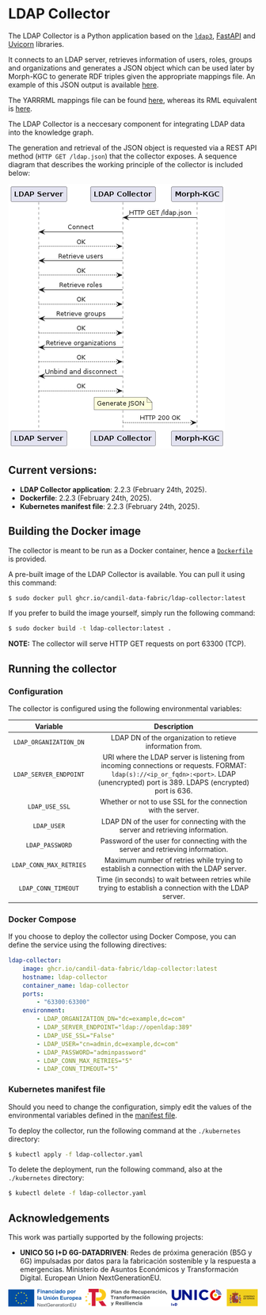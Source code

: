 # LDAP Collector

The LDAP Collector is a Python application based on the [`ldap3`](https://ldap3.readthedocs.io/en/latest/), [FastAPI](https://fastapi.tiangolo.com/) and [Uvicorn](https://www.uvicorn.org/) libraries.

It connects to an LDAP server, retrieves information of users, roles, groups and organizations and generates a JSON object which can be used later by Morph-KGC to generate RDF triples given the appropriate mappings file. An example of this JSON output is available [here](examples/ldap.json).

The YARRRML mappings file can be found [here](examples/mappings.yaml), whereas its RML equivalent is [here](examples/mappings.ttl).

The LDAP Collector is a neccesary component for integrating LDAP data into the knowledge graph.

The generation and retrieval of the JSON object is requested via a REST API method (`HTTP GET /ldap.json`) that the collector exposes. A sequence diagram that describes the working principle of the collector is included below:

![](docs/sequence_diagram.png)

## Current versions:
- **LDAP Collector application**: 2.2.3 (February 24th, 2025).
- **Dockerfile**: 2.2.3 (February 24th, 2025).
- **Kubernetes manifest file**: 2.2.3 (February 24th, 2025).

## Building the Docker image

The collector is meant to be run as a Docker container, hence a [`Dockerfile`](Dockerfile) is provided.

A pre-built image of the LDAP Collector is available. You can pull it using this command:

```bash
$ sudo docker pull ghcr.io/candil-data-fabric/ldap-collector:latest
```

If you prefer to build the image yourself, simply run the following command:

```bash
$ sudo docker build -t ldap-collector:latest .
```

**NOTE:** The collector will serve HTTP GET requests on port 63300 (TCP).

## Running the collector

### Configuration
The collector is configured using the following environmental variables:

|      **Variable**     |                                                                                   **Description**                                                                                   |
|:---------------------:|:-----------------------------------------------------------------------------------------------------------------------------------------------------------------------------------:|
|  `LDAP_ORGANIZATION_DN` |                                                               LDAP DN of the organization to retieve information from.                                                               |
|  `LDAP_SERVER_ENDPOINT` | URI where the LDAP server is listening from incoming connections or requests. FORMAT: `ldap(s)://<ip_or_fqdn>:<port>`. LDAP (unencrypted) port is 389. LDAPS (encrypted) port is 636. |
|      `LDAP_USE_SSL`     |                                                            Whether or not to use SSL for the connection with the server.                                                            |
|       `LDAP_USER`       |                                                    LDAP DN of the user for connecting with the server and retrieving information.                                                   |
|     `LDAP_PASSWORD`     |                                                   Password of the user for connecting with the server and retrieving information.                                                   |
| `LDAP_CONN_MAX_RETRIES` |                                                Maximum number of retries while trying to establish a connection with the LDAP server.                                               |
|   `LDAP_CONN_TIMEOUT`   |                                        Time (in seconds) to wait between retries while trying to establish a connection with the LDAP server.                                       |

### Docker Compose
If you choose to deploy the collector using Docker Compose, you can define the service using the following directives:

```yaml
ldap-collector:
    image: ghcr.io/candil-data-fabric/ldap-collector:latest
    hostname: ldap-collector
    container_name: ldap-collector
    ports:
        - "63300:63300"
    environment:
        - LDAP_ORGANIZATION_DN="dc=example,dc=com"
        - LDAP_SERVER_ENDPOINT="ldap://openldap:389"
        - LDAP_USE_SSL="False"
        - LDAP_USER="cn=admin,dc=example,dc=com"
        - LDAP_PASSWORD="adminpassword"
        - LDAP_CONN_MAX_RETRIES="5"
        - LDAP_CONN_TIMEOUT="5"
```

### Kubernetes manifest file

Should you need to change the configuration, simply edit the values of the environmental variables defined in the [manifest file](kubernetes/ldap-collector.yaml).

To deploy the collector, run the following command at the `./kubernetes` directory:

```bash
$ kubectl apply -f ldap-collector.yaml
```

To delete the deployment, run the following command, also at the `./kubernetes` directory:

```bash
$ kubectl delete -f ldap-collector.yaml
```

## Acknowledgements

This work was partially supported by the following projects:

- **UNICO 5G I+D 6G-DATADRIVEN**: Redes de próxima generación (B5G y 6G) impulsadas por datos para la fabricación sostenible y la respuesta a emergencias. Ministerio de Asuntos Económicos y Transformación Digital. European Union NextGenerationEU.

![UNICO](./images/ack-logo.png)
